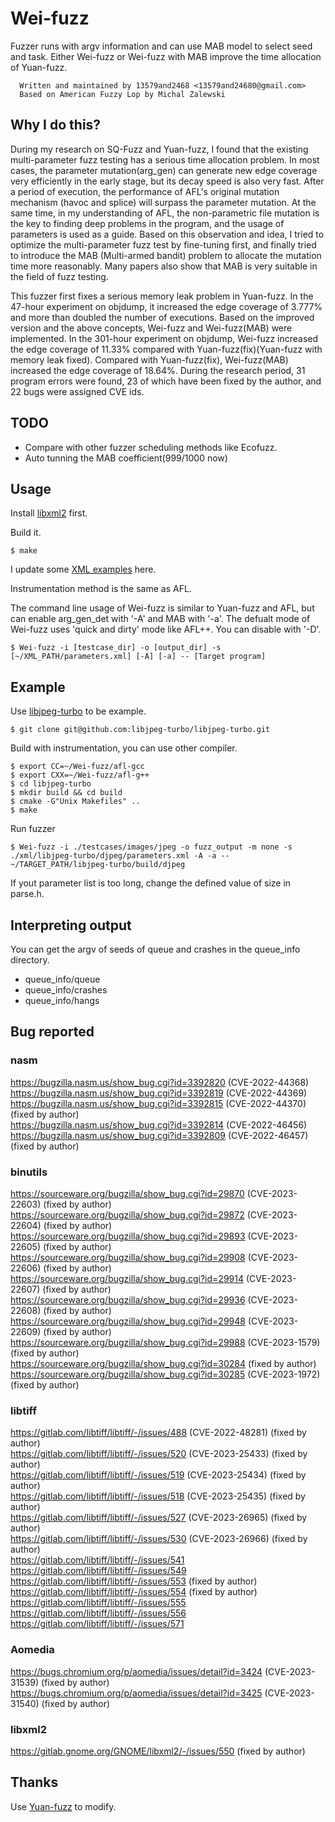 # Wei-fuzz
Fuzzer runs with argv information and can use MAB model to select seed and task.
Either Wei-fuzz or Wei-fuzz with MAB improve the time allocation of Yuan-fuzz. 

```
  Written and maintained by 13579and2468 <13579and24680@gmail.com>
  Based on American Fuzzy Lop by Michal Zalewski
```

## Why I do this?
During my research on SQ-Fuzz and Yuan-fuzz, I found that the existing multi-parameter fuzz testing has a serious time allocation problem. In most cases, the parameter mutation(arg_gen) can generate new edge coverage very efficiently in the early stage, but its decay speed is also very fast. After a period of execution, the performance of AFL's original mutation mechanism (havoc and splice) will surpass the parameter mutation. At the same time, in my understanding of AFL, the non-parametric file mutation is the key to finding deep problems in the program, and the usage of parameters is used as a guide. Based on this observation and idea, I tried to optimize the multi-parameter fuzz test by fine-tuning first, and finally tried to introduce the MAB (Multi-armed bandit) problem to allocate the mutation time more reasonably. Many papers also show that MAB is very suitable in the field of fuzz testing.

This fuzzer first fixes a serious memory leak problem in Yuan-fuzz. In the 47-hour experiment on objdump, it increased the edge coverage of 3.777% and more than doubled the number of executions. Based on the improved version and the above concepts, Wei-fuzz and Wei-fuzz(MAB) were implemented. In the 301-hour experiment on objdump, Wei-fuzz increased the edge coverage of 11.33% compared with Yuan-fuzz(fix)(Yuan-fuzz with memory leak fixed). Compared with Yuan-fuzz(fix), Wei-fuzz(MAB) increased the edge coverage of 18.64%. During the research period, 31 program errors were found, 23 of which have been fixed by the author, and 22 bugs were assigned CVE ids.


## TODO
- Compare with other fuzzer scheduling methods like Ecofuzz.
- Auto tunning the MAB coefficient(999/1000 now) 

## Usage
Install [libxml2](http://xmlsoft.org/downloads.html) first.

Build it.
```
$ make
```

I update some [XML examples](https://github.com/13579and2468/Wei-fuzz/tree/main/xml) here.

Instrumentation method is the same as AFL.

The command line usage of Wei-fuzz is similar to Yuan-fuzz and AFL, but can enable arg_gen_det with '-A' and MAB with '-a'.
The defualt mode of Wei-fuzz uses 'quick and dirty' mode like AFL++. You can disable with '-D'.
```
$ Wei-fuzz -i [testcase_dir] -o [output_dir] -s [~/XML_PATH/parameters.xml] [-A] [-a] -- [Target program]
```

## Example
Use [libjpeg-turbo](https://github.com/libjpeg-turbo/libjpeg-turbo) to be example.
```
$ git clone git@github.com:libjpeg-turbo/libjpeg-turbo.git
```
Build with instrumentation, you can use other compiler.
```
$ export CC=~/Wei-fuzz/afl-gcc                                       
$ export CXX=~/Wei-fuzz/afl-g++
$ cd libjpeg-turbo
$ mkdir build && cd build
$ cmake -G"Unix Makefiles" ..
$ make
```

Run fuzzer
``` 
$ Wei-fuzz -i ./testcases/images/jpeg -o fuzz_output -m none -s ./xml/libjpeg-turbo/djpeg/parameters.xml -A -a -- ~/TARGET_PATH/libjpeg-turbo/build/djpeg
```

If yout parameter list is too long, change the defined value of size in parse.h.

## Interpreting output
You can get the argv of seeds of queue and crashes in the queue_info directory.

- queue_info/queue
- queue_info/crashes
- queue_info/hangs

## Bug reported
### nasm
https://bugzilla.nasm.us/show_bug.cgi?id=3392820 (CVE-2022-44368) \
https://bugzilla.nasm.us/show_bug.cgi?id=3392819 (CVE-2022-44369) \
https://bugzilla.nasm.us/show_bug.cgi?id=3392815 (CVE-2022-44370) (fixed by author) \
https://bugzilla.nasm.us/show_bug.cgi?id=3392814 (CVE-2022-46456) \
https://bugzilla.nasm.us/show_bug.cgi?id=3392809 (CVE-2022-46457) (fixed by author)
### binutils
https://sourceware.org/bugzilla/show_bug.cgi?id=29870 (CVE-2023-22603) (fixed by author) \
https://sourceware.org/bugzilla/show_bug.cgi?id=29872 (CVE-2023-22604) (fixed by author) \
https://sourceware.org/bugzilla/show_bug.cgi?id=29893 (CVE-2023-22605) (fixed by author) \
https://sourceware.org/bugzilla/show_bug.cgi?id=29908 (CVE-2023-22606) (fixed by author) \
https://sourceware.org/bugzilla/show_bug.cgi?id=29914 (CVE-2023-22607) (fixed by author) \
https://sourceware.org/bugzilla/show_bug.cgi?id=29936 (CVE-2023-22608) (fixed by author) \
https://sourceware.org/bugzilla/show_bug.cgi?id=29948 (CVE-2023-22609) (fixed by author) \
https://sourceware.org/bugzilla/show_bug.cgi?id=29988 (CVE-2023-1579) (fixed by author) \
https://sourceware.org/bugzilla/show_bug.cgi?id=30284 (fixed by author) \
https://sourceware.org/bugzilla/show_bug.cgi?id=30285 (CVE-2023-1972) (fixed by author) 
### libtiff
https://gitlab.com/libtiff/libtiff/-/issues/488 (CVE-2022-48281) (fixed by author) \
https://gitlab.com/libtiff/libtiff/-/issues/520 (CVE-2023-25433) (fixed by author) \
https://gitlab.com/libtiff/libtiff/-/issues/519 (CVE-2023-25434) (fixed by author) \
https://gitlab.com/libtiff/libtiff/-/issues/518 (CVE-2023-25435) (fixed by author) \
https://gitlab.com/libtiff/libtiff/-/issues/527 (CVE-2023-26965) (fixed by author) \
https://gitlab.com/libtiff/libtiff/-/issues/530 (CVE-2023-26966) (fixed by author) \
https://gitlab.com/libtiff/libtiff/-/issues/541 \
https://gitlab.com/libtiff/libtiff/-/issues/549 \
https://gitlab.com/libtiff/libtiff/-/issues/553 (fixed by author) \
https://gitlab.com/libtiff/libtiff/-/issues/554 (fixed by author) \
https://gitlab.com/libtiff/libtiff/-/issues/555 \
https://gitlab.com/libtiff/libtiff/-/issues/556 \
https://gitlab.com/libtiff/libtiff/-/issues/571 
### Aomedia
https://bugs.chromium.org/p/aomedia/issues/detail?id=3424 (CVE-2023-31539) (fixed by author) \
https://bugs.chromium.org/p/aomedia/issues/detail?id=3425 (CVE-2023-31540) (fixed by author) 
### libxml2
https://gitlab.gnome.org/GNOME/libxml2/-/issues/550 (fixed by author) 

## Thanks
Use [Yuan-fuzz](https://github.com/zodf0055980/Yuan-fuzz) to modify.
